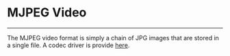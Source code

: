 # MJPEG Video
---
The MJPEG video format is simply a chain of JPG images that are stored in a single file. A codec driver is provide [here](../drivers/codec.md).
